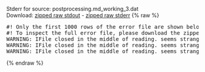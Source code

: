 Stderr for source:  postprocessing.md_working_3.dat   
Download: [zipped raw stdout](postprocessing.md_working_3.dat.plumed.stdout.txt.zip) - [zipped raw stderr](postprocessing.md_working_3.dat.plumed.stderr.txt.zip) 
{% raw %}
<pre>
#! Only the first 1000 rows of the error file are shown below
#! To inspect the full error file, please download the zipped raw stderr file above
WARNING: IFile closed in the middle of reading. seems strange!
WARNING: IFile closed in the middle of reading. seems strange!
WARNING: IFile closed in the middle of reading. seems strange!
</pre>
{% endraw %}
